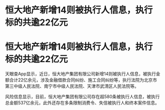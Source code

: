 # 恒大地产新增14则被执行人信息，执行标的共逾22亿元

# 恒大地产新增14则被执行人信息，执行标的共逾22亿元

天眼查App显示，近日，恒大地产集团有限公司新增14则被执行人信息，被执行金额合计22亿余元，涉及金融借款合同纠纷、施工合同纠纷等，执行法院为北京市第三中级人民法院、南宁市中级人民法院、天津市武清区人民法院等。

风险信息显示，目前，恒大地产集团有限公司存在超580条被执行人信息，被执行总金额537亿余元，此外还存在多条限制消费令、失信被执行人和终本案件信息。

